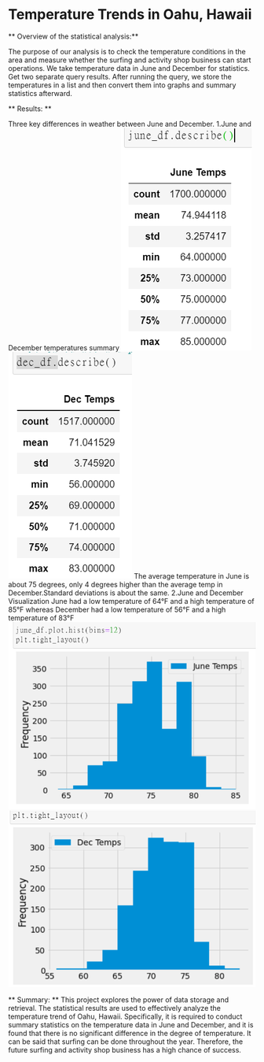 # Temperature Trends in Oahu, Hawaii

** Overview of the statistical analysis:**

The purpose of our analysis is to check the temperature conditions in the area and measure whether the surfing and activity shop business can start operations.
We take temperature data in June and December for statistics. Get two separate query results. After running the query, we store the temperatures in a list and then convert them into graphs and summary statistics afterward.

** Results: **

Three key differences in weather between June and December. 
1.June and December temperatures summary
![June temp](https://github.com/Sirius0531/surfs_up/blob/main/resources/June%20df.PNG)
![Dec temp image](https://github.com/Sirius0531/surfs_up/blob/main/resources/dec%20df.PNG)
The average temperature in June is about 75 degrees, only 4 degrees higher than the average temp in December.Standard deviations is about the same.
2.June and December Visualization
June had a low temperature of 64°F and a high temperature of 85°F whereas December had a low temperature of 56°F and a high temperature of 83°F
![June plot](https://github.com/Sirius0531/surfs_up/blob/main/resources/june%20plot.PNG)
![Dec Plot](https://github.com/Sirius0531/surfs_up/blob/main/resources/dec%20plot.PNG)

** Summary: **
This project explores the power of data storage and retrieval. The statistical results are used to effectively analyze the temperature trend of Oahu, Hawaii. Specifically, it is required to conduct summary statistics on the temperature data in June and December, and it is found that there is no significant difference in the degree of temperature. It can be said that surfing can be done throughout the year. 
Therefore, the future surfing and activity shop business has a high chance of success.